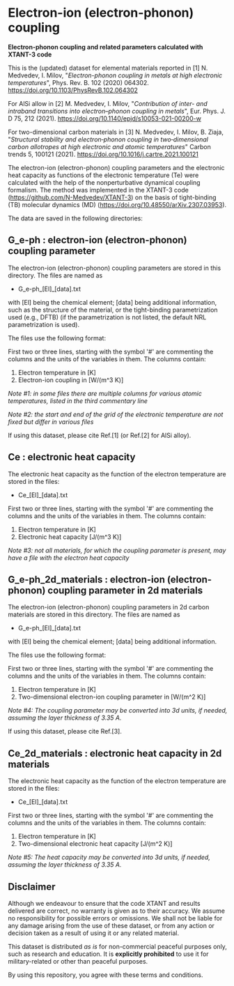 # Electron-ion (electron-phonon) coupling
__Electron-phonon coupling and related parameters calculated with XTANT-3 code__

This is the (updated) dataset for elemental materials reported in 
[1] N. Medvedev, I. Milov, "_Electron-phonon coupling in metals at high electronic temperatures_", Phys. Rev. B. 102 (2020) 064302. https://doi.org/10.1103/PhysRevB.102.064302 

For AlSi allow in 
[2] M. Medvedev, I. Milov, "_Contribution of inter- and intraband transitions into electron–phonon coupling in metals_", Eur. Phys. J. D 75, 212 (2021). https://doi.org/10.1140/epjd/s10053-021-00200-w

For two-dimensional carbon materials in 
[3] N. Medvedev, I. Milov, B. Ziaja, "_Structural stability and electron‐phonon coupling in two‐dimensional carbon allotropes at high electronic and atomic temperatures_" Carbon trends 5, 100121 (2021). https://doi.org/10.1016/j.cartre.2021.100121

The electron-ion (electron-phonon) coupling parameters and the electronic heat capacity as functions of the electronic temperature (Te) were calculated with the help of the nonperturbative dynamical coupling formalism. The method was implemented in the XTANT-3 code (https://github.com/N-Medvedev/XTANT-3) on the basis of tight-binding (TB) molecular dynamics (MD) (https://doi.org/10.48550/arXiv.2307.03953).

The data are saved in the following directories:

## G_e-ph : electron-ion (electron-phonon) coupling parameter

The electron-ion (electron-phonon) coupling parameters are stored in this directory. The files are named as 
* G_e-ph_[El]_[data].txt

with [El] being the chemical element; [data] being additional information, such as the structure of the material, or the tight-binding parametrization used (e.g., DFTB) (if the parametrization is not listed, the default NRL parametrization is used).

The files use the following format:

First two or three lines, starting with the symbol '#' are commenting the columns and the units of the variables in them.
The columns contain:
1) Electron temperature in [K]
2) Electron-ion coupling in [W/(m^3 K)]

_Note #1: in some files there are multiple columns for various atomic temperatures, listed in the third commentary line_

_Note #2: the start and end of the grid of the electronic temperature are not fixed but differ in various files_

If using this dataset, please cite Ref.[1] (or Ref.[2] for AlSi alloy).

## Ce : electronic heat capacity

The electronic heat capacity as the function of the electron temperature are stored in the files:
* Ce_[El]_[data].txt

First two or three lines, starting with the symbol '#' are commenting the columns and the units of the variables in them.
The columns contain:
1) Electron temperature in [K]
2) Electronic heat capacity [J/(m^3 K)]

_Note #3: not all materials, for which the coupling parameter is present, may have a file with the electron heat capacity_

## G_e-ph_2d_materials : electron-ion (electron-phonon) coupling parameter in 2d materials

The electron-ion (electron-phonon) coupling parameters in 2d carbon materials are stored in this directory. The files are named as 
* G_e-ph_[El]_[data].txt

with [El] being the chemical element; [data] being additional information.

The files use the following format:

First two or three lines, starting with the symbol '#' are commenting the columns and the units of the variables in them.
The columns contain:
1) Electron temperature in [K]
2) Two-dimensional electron-ion coupling parameter in [W/(m^2 K)]

_Note #4: The coupling parameter may be converted into 3d units, if needed, assuming the layer thickness of 3.35 A._

If using this dataset, please cite Ref.[3].

## Ce_2d_materials : electronic heat capacity in 2d materials

The electronic heat capacity as the function of the electron temperature are stored in the files:
* Ce_[El]_[data].txt

First two or three lines, starting with the symbol '#' are commenting the columns and the units of the variables in them.
The columns contain:
1) Electron temperature in [K]
2) Two-dimensional electronic heat capacity [J/(m^2 K)]

_Note #5: The heat capacity may be converted into 3d units, if needed, assuming the layer thickness of 3.35 A._


## Disclaimer

Although we endeavour to ensure that the code XTANT and results delivered are correct, no warranty is given as to their accuracy. We assume no responsibility for possible errors or omissions. We shall not be liable for any damage arising from the use of these dataset, or from any action or decision taken as a result of using it or any related material.

This dataset is distributed _as is_ for non-commercial peaceful purposes only, such as research and education. It is __explicitly prohibited__ to use it for military-related or other than peaceful purposes.

By using this repository, you agree with these terms and conditions.